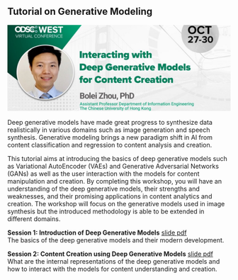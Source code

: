## Tutorial on Generative Modeling

![Framework](odsc.jpg)

Deep generative models have made great progress to synthesize data realistically in various domains such as image generation and speech synthesis. Generative modeling brings a new paradigm shift in AI from content classification and regression to content analysis and creation. 

This tutorial aims at introducing the basics of deep generative models such as Variational AutoEncoder (VAEs) and Generative Adversarial Networks (GANs) as well as the user interaction with the models for content manipulation and creation. By completing this workshop, you will have an understanding of the deep generative models, their strengths and weaknesses, and their promising applications in content analytics and creation. The workshop will focus on the generative models used in image synthesis but the introduced methodology is able to be extended in different domains. 

**Session 1: Introduction of Deep Generative Models** <a href="session1-small.pdf">slide pdf</a><br>
The basics of the deep generative models and their modern development.

**Session 2: Content Creation using Deep Generative Models** <a href="session2-small.pdf">slide pdf</a> <br>
What are the internal representations of the deep generative models and how to interact with the models for content understanding and creation.

